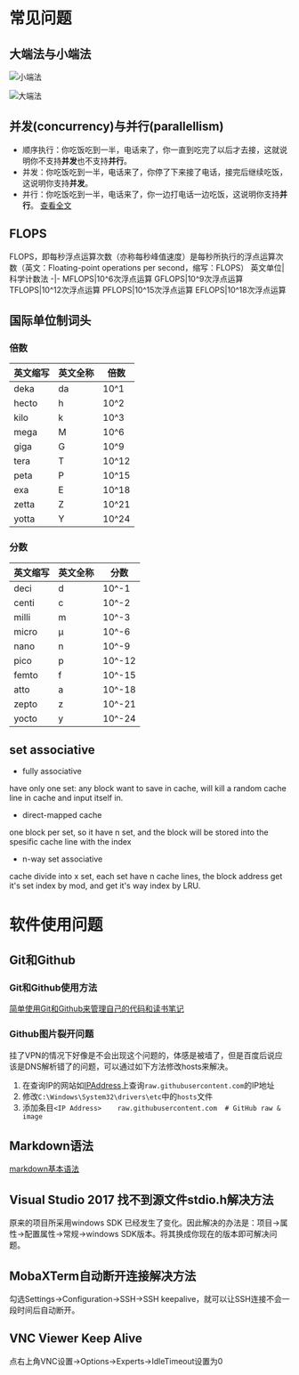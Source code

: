 # 常见问题
## 大端法与小端法
![小端法](https://upload.wikimedia.org/wikipedia/commons/thumb/e/ed/Little-Endian.svg/280px-Little-Endian.svg.png)

![大端法](https://upload.wikimedia.org/wikipedia/commons/thumb/5/54/Big-Endian.svg/280px-Big-Endian.svg.png)

## 并发(concurrency)与并行(parallellism)
- 顺序执行：你吃饭吃到一半，电话来了，你一直到吃完了以后才去接，这就说明你不支持**并发**也不支持**并行**。
- 并发：你吃饭吃到一半，电话来了，你停了下来接了电话，接完后继续吃饭，这说明你支持**并发**。
- 并行：你吃饭吃到一半，电话来了，你一边打电话一边吃饭，这说明你支持**并行**。
    [查看全文](https://blog.csdn.net/qq_27825451/article/details/78850336?utm_source=copy)

## FLOPS
FLOPS，即每秒浮点运算次数（亦称每秒峰值速度）是每秒所执行的浮点运算次数（英文：Floating-point operations per second，缩写：FLOPS）
英文单位|科学计数法
-|-
MFLOPS|10^6次浮点运算
GFLOPS|10^9次浮点运算
TFLOPS|10^12次浮点运算
PFLOPS|10^15次浮点运算
EFLOPS|10^18次浮点运算

## 国际单位制词头
### 倍数
英文缩写|英文全称|倍数
-|-|-
deka|da|10^1
hecto|h|10^2
kilo|k|10^3
mega|M|10^6
giga|G|10^9
tera|T|10^12
peta|P|10^15
exa|E|10^18
zetta|Z|10^21
yotta|Y|10^24

### 分数
英文缩写|英文全称|分数
-|-|-
deci|d|10^-1
centi|c|10^-2
milli|m|10^-3
micro|μ|10^-6
nano|n|10^-9
pico|p|10^-12
femto|f|10^-15
atto|a|10^-18
zepto|z|10^-21
yocto|y|10^-24

## set associative
- fully associative

have only one set: any block want to save in cache, will kill a random cache line in cache and input itself in.
- direct-mapped cache

one block per set, so it have n set, and the block will be stored into the spesific cache line with the index

- n-way set associative

cache divide into x set, each set have n cache lines, the block address get it's set index by mod, and get it's way index by LRU.

# 软件使用问题
## Git和Github
### Git和Github使用方法
[简单使用Git和Github来管理自己的代码和读书笔记](https://my.oschina.net/bxxfighting/blog/378196)
### Github图片裂开问题
挂了VPN的情况下好像是不会出现这个问题的，体感是被墙了，但是百度后说应该是DNS解析错了的问题，可以通过如下方法修改hosts来解决。
1. 在查询IP的网站如[IPAddress](https://www.ipaddress.com/)上查询`raw.githubusercontent.com`的IP地址
1. 修改`C:\Windows\System32\drivers\etc`中的`hosts`文件
1. 添加条目`<IP Address>    raw.githubusercontent.com  # GitHub raw & image`

## Markdown语法
[markdown基本语法](https://www.jianshu.com/p/191d1e21f7ed)
## Visual Studio 2017 找不到源文件stdio.h解决方法
原来的项目所采用windows SDK 已经发生了变化。因此解决的办法是：项目->属性->配置属性->常规->windows SDK版本。将其换成你现在的版本即可解决问题。
## MobaXTerm自动断开连接解决方法
勾选Settings->Configuration->SSH->SSH keepalive，就可以让SSH连接不会一段时间后自动断开。
## VNC Viewer Keep Alive
点右上角VNC设置->Options->Experts->IdleTimeout设置为0
